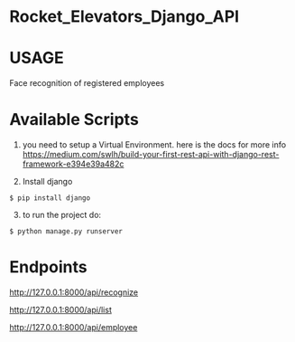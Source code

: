 # Rocket_Elevators_Django_API

# USAGE

Face recognition of registered employees

# Available Scripts

1. you need to setup a Virtual Environment. here is the docs for more info https://medium.com/swlh/build-your-first-rest-api-with-django-rest-framework-e394e39a482c

2. Install django 

```
$ pip install django
```

3. to run the project do:

```
$ python manage.py runserver
```

# Endpoints

http://127.0.0.1:8000/api/recognize

http://127.0.0.1:8000/api/list

http://127.0.0.1:8000/api/employee
